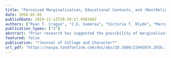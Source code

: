 ```yaml
---
title: "Perceived Marginalization, Educational Contexts, and (Non)Religious Educational Experience"
date: 2016-01-01
publishDate: 2019-12-13T20:39:17.956346Z
authors: ["Ryan T. Cragun", "J.E. Sumerau", "Victoria T. Blyde", "Marcus Mann", "Joseph H. Hammer"]
publication_types: ["2"]
abstract: "Prior research has suggested the possibility of marginalization of religious students on college campuses and the marginalization of nonreligious individuals in society more generally. In this article, the authors examine perceived marginalization of religious and nonreligious college students on and off a college campus in the southeastern United States. The authors find that there is not a significant difference in perceived experiences of marginalization on the college campus, and nonreligious students report significantly more perceived experiences of marginalization off the campus. The forms of marginalization on and off campus are generally that of microaggressions, such as insults, jokes, and exclusion. The authors conclude by discussing some of the implications of their findings for colleges and universities."
featured: false
publication: "*Journal of College and Character*"
url_pdf: "https://naspa.tandfonline.com/doi/abs/10.1080/2194587X.2016.1230758#.XfPypNZKhhE"
---
```


